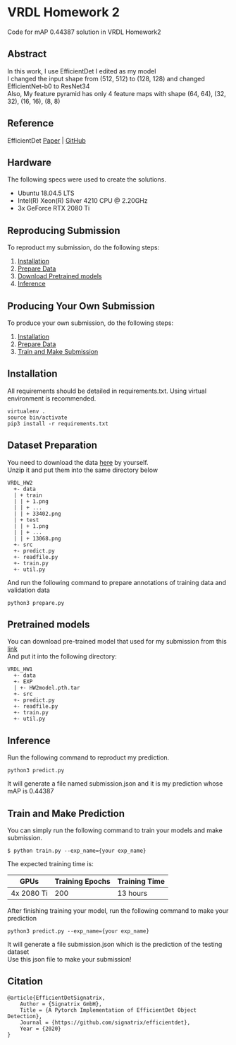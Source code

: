 # VRDL Homework 2
Code for mAP 0.44387 solution in VRDL Homework2

## Abstract
In this work, I use EfficientDet I edited as my model<br>
I changed the input shape from (512, 512) to (128, 128) and changed EfficientNet-b0 to ResNet34<br>
Also, My feature pyramid has only 4 feature maps with shape (64, 64), (32, 32), (16, 16), (8, 8) 

## Reference
EfficientDet [Paper](https://arxiv.org/pdf/1911.09070.pdf ) | [GitHub](https://github.com/signatrix/efficientdet)

## Hardware
The following specs were used to create the solutions.
- Ubuntu 18.04.5 LTS
- Intel(R) Xeon(R) Silver 4210 CPU @ 2.20GHz
- 3x GeForce RTX 2080 Ti

## Reproducing Submission
To reproduct my submission, do the following steps:
1. [Installation](#installation)
2. [Prepare Data](#dataset-preparation)
3. [Download Pretrained models](#pretrained-models)
4. [Inference](#inference)

## Producing Your Own Submission
To produce your own submission, do the following steps:
1. [Installation](#installation)
2. [Prepare Data](#dataset-preparation)
3. [Train and Make Submission](#train-and-make-prediction)

## Installation
All requirements should be detailed in requirements.txt. Using virtual environment is recommended.
```
virtualenv .
source bin/activate
pip3 install -r requirements.txt
```

## Dataset Preparation
You need to download the data [here](https://drive.google.com/drive/u/1/folders/1Ob5oT9Lcmz7g5mVOcYH3QugA7tV3WsSl) by yourself.<br>
Unzip it and put them into the same directory below
```
VRDL_HW2
  +- data
  | + train
  | | + 1.png
  | | + ...
  | | + 33402.png
  | + test
  | | + 1.png
  | | + ...
  | | + 13068.png
  +- src
  +- predict.py
  +- readfile.py
  +- train.py
  +- util.py
```
And run the following command to prepare annotations of training data and validation data
```
python3 prepare.py
```
## Pretrained models
You can download pre-trained model that used for my submission from this [link](https://drive.google.com/file/d/128f_l55fRxIXO-HkBsqUppC_a-ONF5Lg/view?usp=sharing)<br>
And put it into the following directory:
```
VRDL_HW1
  +- data
  +- EXP
  | +- HW2model.pth.tar
  +- src
  +- predict.py
  +- readfile.py
  +- train.py
  +- util.py
```

## Inference
Run the following command to reproduct my prediction.
```
python3 predict.py
```
It will generate a file named submission.json and it is my prediction whose mAP is 0.44387


## Train and Make Prediction
You can simply run the following command to train your models and make submission.
```
$ python train.py --exp_name={your exp_name}
```

The expected training time is:

GPUs | Training Epochs | Training Time
------------- | ------------- | ------------- 
4x 2080 Ti | 200 | 13 hours

After finishing training your model, run the following command to make your prediction
```
python3 predict.py --exp_name={your exp_name}
```
It will generate a file submission.json which is the prediction of the testing dataset<br>
Use this json file to make your submission!

## Citation
```
@article{EfficientDetSignatrix,
    Author = {Signatrix GmbH},
    Title = {A Pytorch Implementation of EfficientDet Object Detection},
    Journal = {https://github.com/signatrix/efficientdet},
    Year = {2020}
}
```
